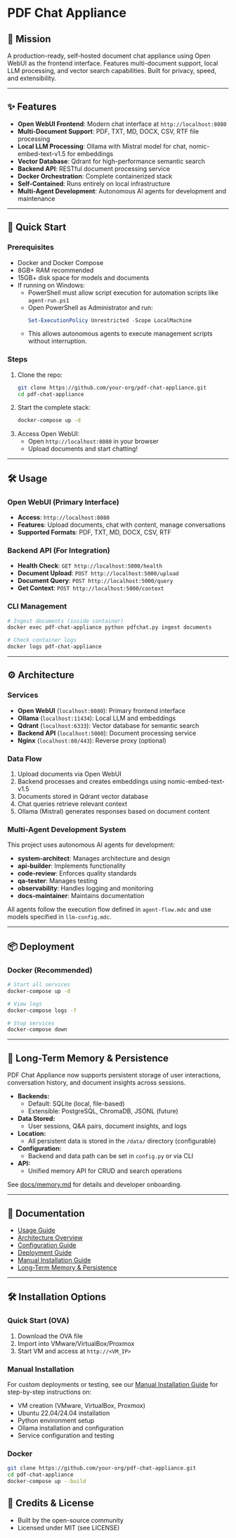 # PDF Chat Appliance

## 🦾 Mission
A production-ready, self-hosted document chat appliance using Open WebUI as the frontend interface. Features multi-document support, local LLM processing, and vector search capabilities. Built for privacy, speed, and extensibility.

---

## ✨ Features
- **Open WebUI Frontend**: Modern chat interface at `http://localhost:8080`
- **Multi-Document Support**: PDF, TXT, MD, DOCX, CSV, RTF file processing
- **Local LLM Processing**: Ollama with Mistral model for chat, nomic-embed-text-v1.5 for embeddings
- **Vector Database**: Qdrant for high-performance semantic search
- **Backend API**: RESTful document processing service
- **Docker Orchestration**: Complete containerized stack
- **Self-Contained**: Runs entirely on local infrastructure
- **Multi-Agent Development**: Autonomous AI agents for development and maintenance

---

## 🚀 Quick Start

### Prerequisites
- Docker and Docker Compose
- 8GB+ RAM recommended
- 15GB+ disk space for models and documents
- If running on Windows:
  - PowerShell must allow script execution for automation scripts like `agent-run.ps1`
  - Open PowerShell as Administrator and run:
    ```powershell
    Set-ExecutionPolicy Unrestricted -Scope LocalMachine
    ```
  - This allows autonomous agents to execute management scripts without interruption.

### Steps
1. Clone the repo:
   ```sh
   git clone https://github.com/your-org/pdf-chat-appliance.git
   cd pdf-chat-appliance
   ```
2. Start the complete stack:
   ```sh
   docker-compose up -d
   ```
3. Access Open WebUI:
   - Open `http://localhost:8080` in your browser
   - Upload documents and start chatting!

---

## 🛠️ Usage

### Open WebUI (Primary Interface)
- **Access**: `http://localhost:8080`
- **Features**: Upload documents, chat with content, manage conversations
- **Supported Formats**: PDF, TXT, MD, DOCX, CSV, RTF

### Backend API (For Integration)
- **Health Check**: `GET http://localhost:5000/health`
- **Document Upload**: `POST http://localhost:5000/upload`
- **Document Query**: `POST http://localhost:5000/query`
- **Get Context**: `POST http://localhost:5000/context`

### CLI Management
```sh
# Ingest documents (inside container)
docker exec pdf-chat-appliance python pdfchat.py ingest documents

# Check container logs
docker logs pdf-chat-appliance
```

---

## ⚙️ Architecture

### Services
- **Open WebUI** (`localhost:8080`): Primary frontend interface
- **Ollama** (`localhost:11434`): Local LLM and embeddings
- **Qdrant** (`localhost:6333`): Vector database for semantic search
- **Backend API** (`localhost:5000`): Document processing service
- **Nginx** (`localhost:80/443`): Reverse proxy (optional)

### Data Flow
1. Upload documents via Open WebUI
2. Backend processes and creates embeddings using nomic-embed-text-v1.5
3. Documents stored in Qdrant vector database
4. Chat queries retrieve relevant context
5. Ollama (Mistral) generates responses based on document content

### Multi-Agent Development System
This project uses autonomous AI agents for development:
- **system-architect**: Manages architecture and design
- **api-builder**: Implements functionality
- **code-review**: Enforces quality standards
- **qa-tester**: Manages testing
- **observability**: Handles logging and monitoring
- **docs-maintainer**: Maintains documentation

All agents follow the execution flow defined in `agent-flow.mdc` and use models specified in `llm-config.mdc`.

---

## 📦 Deployment

### Docker (Recommended)
```bash
# Start all services
docker-compose up -d

# View logs
docker-compose logs -f

# Stop services
docker-compose down
```

---

## 🧠 Long-Term Memory & Persistence
PDF Chat Appliance now supports persistent storage of user interactions, conversation history, and document insights across sessions.

- **Backends:**
  - Default: SQLite (local, file-based)
  - Extensible: PostgreSQL, ChromaDB, JSONL (future)
- **Data Stored:**
  - User sessions, Q&A pairs, document insights, and logs
- **Location:**
  - All persistent data is stored in the `/data/` directory (configurable)
- **Configuration:**
  - Backend and data path can be set in `config.py` or via CLI
- **API:**
  - Unified memory API for CRUD and search operations

See [docs/memory.md](docs/memory.md) for details and developer onboarding.

---

## 📝 Documentation
- [Usage Guide](docs/usage.md)
- [Architecture Overview](docs/architecture.md)
- [Configuration Guide](docs/configuration.md)
- [Deployment Guide](docs/deployment.md)
- [Manual Installation Guide](docs/manual-install.md)
- [Long-Term Memory & Persistence](docs/memory.md)

---

## 🛠️ Installation Options

### Quick Start (OVA)
1. Download the OVA file
2. Import into VMware/VirtualBox/Proxmox
3. Start VM and access at `http://<VM_IP>`

### Manual Installation
For custom deployments or testing, see our [Manual Installation Guide](docs/manual-install.md) for step-by-step instructions on:
- VM creation (VMware, VirtualBox, Proxmox)
- Ubuntu 22.04/24.04 installation
- Python environment setup
- Ollama installation and configuration
- Service configuration and testing

### Docker
```bash
git clone https://github.com/your-org/pdf-chat-appliance.git
cd pdf-chat-appliance
docker-compose up --build
```

## 👥 Credits & License
- Built by the open-source community
- Licensed under MIT (see LICENSE)
